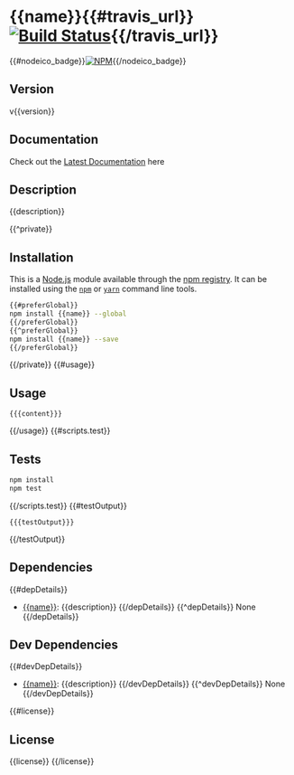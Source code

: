 # {{name}}{{#travis_url}} [![Build Status]({{travis_url}}.png?branch=master)]({{travis_url}}){{/travis_url}}

{{#nodeico_badge}}[![NPM](https://nodei.co/npm/{{name}}.png?downloads=true&downloadRank=true&stars=true)](https://nodei.co/npm/{{name}}/){{/nodeico_badge}}

## Version
v{{version}}

## Documentation
Check out the [Latest Documentation]({{documentation}}) here

## Description
{{description}}

{{^private}}
## Installation

This is a [Node.js](https://nodejs.org/) module available through the 
[npm registry](https://www.npmjs.com/). It can be installed using the 
[`npm`](https://docs.npmjs.com/getting-started/installing-npm-packages-locally)
or 
[`yarn`](https://yarnpkg.com/en/)
command line tools.

```sh
{{#preferGlobal}}
npm install {{name}} --global
{{/preferGlobal}}
{{^preferGlobal}}
npm install {{name}} --save
{{/preferGlobal}}
```
{{/private}}
{{#usage}}

## Usage

```{{language}}
{{{content}}}
```
{{/usage}}
{{#scripts.test}}

## Tests

```sh
npm install
npm test
```
{{/scripts.test}}
{{#testOutput}}
```
{{{testOutput}}}
```
{{/testOutput}}

## Dependencies

{{#depDetails}}
- [{{name}}]({{repository}}): {{description}}
{{/depDetails}}
{{^depDetails}}
None
{{/depDetails}}

## Dev Dependencies

{{#devDepDetails}}
- [{{name}}]({{repository}}): {{description}}
{{/devDepDetails}}
{{^devDepDetails}}
None
{{/devDepDetails}}

{{#license}}
## License

{{license}}
{{/license}}
